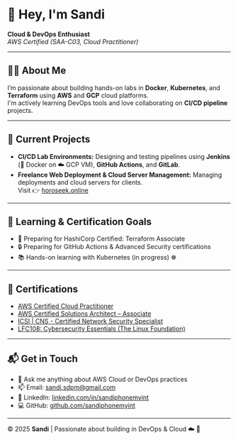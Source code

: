 # 👋 Hey, I'm Sandi

**Cloud & DevOps Enthusiast**  
*AWS Certified (SAA-C03, Cloud Practitioner)*

---

## 🧑‍💻 About Me

I’m passionate about building hands-on labs in **Docker**, **Kubernetes**, and **Terraform** using **AWS** and **GCP** cloud platforms.  
I'm actively learning DevOps tools and love collaborating on **CI/CD pipeline** projects.

---

## 🚀 Current Projects

- **CI/CD Lab Environments:** Designing and testing pipelines using **Jenkins** (🐳 Docker on ☁️ GCP VM), **GitHub Actions**, and **GitLab**.
- **Freelance Web Deployment & Cloud Server Management:** Managing deployments and cloud servers for clients.  
  Visit 👉 [horoseek.online](https://horoseek.online)

---

## 🎯 Learning & Certification Goals

- 📜 Preparing for HashiCorp Certified: Terraform Associate  
- 🔒 Preparing for GitHub Actions & Advanced Security certifications  
- 📚 Hands-on learning with Kubernetes (in progress) ☸️

---

## 🏅 Certifications

- [AWS Certified Cloud Practitioner](https://www.credly.com/badges/a1deb467-db32-4e66-9bf5-5efef4518dc1/public_url)
- [AWS Certified Solutions Architect – Associate](https://www.credly.com/badges/2fe9bcaf-9287-4579-adc3-13b68e19c7c8/public_url)
- [ICSI | CNS - Certified Network Security Specialist](https://www.credential.net/cbebdc42-7105-4c4b-88a9-9c701d249a16#acc.96eLlyYM)
- [LFC108: Cybersecurity Essentials (The Linux Foundation)](https://www.credly.com/badges/da6849ae-c88f-4afb-8afc-740c740918aa/public_url)

---

## 📬 Get in Touch

- 💬 Ask me anything about AWS Cloud or DevOps practices  
- 📫 Email: [sandi.sdpm@gmail.com](mailto:sandi.sdpm@gmail.com)  
- 🔗 LinkedIn: [linkedin.com/in/sandiphonemyint](https://www.linkedin.com/in/yourprofile)  
- 💻 GitHub: [github.com/sandiphonemyint](https://github.com/yourgithub)

---

© 2025 **Sandi** | Passionate about building in DevOps & Cloud ☁️ 🌊
